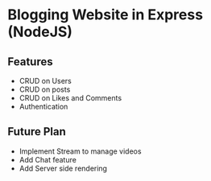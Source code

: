 # Blogging Website in Express (NodeJS)

## Features 
* CRUD on Users
* CRUD on posts
* CRUD on Likes and Comments
* Authentication


## Future Plan
* Implement Stream to manage videos
* Add Chat feature
* Add Server side rendering
